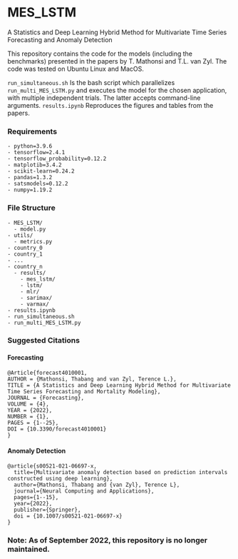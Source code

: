 # MES_LSTM
A Statistics and Deep Learning Hybrid Method for Multivariate Time Series Forecasting and Anomaly Detection

This repository contains the code for the models (including the benchmarks) presented in the papers by T. Mathonsi and T.L. van Zyl. The code was tested on Ubuntu Linux and MacOS.

```run_simultaneous.sh``` Is the bash script which parallelizes ```run_multi_MES_LSTM.py``` and executes the model for the chosen application, with multiple independent trials. The latter accepts command-line arguments. ```results.ipynb``` Reproduces the figures and tables from the papers.

### Requirements
```
- python=3.9.6
- tensorflow=2.4.1
- tensorflow_probability=0.12.2
- matplotib=3.4.2
- scikit-learn=0.24.2
- pandas=1.3.2
- satsmodels=0.12.2
- numpy=1.19.2
```


### File Structure
```
- MES_LSTM/
  - model.py
- utils/
  - metrics.py
- country_0
- country_1
- ...
- country_n
  - results/
    - mes_lstm/
    - lstm/
    - mlr/
    - sarimax/
    - varmax/
- results.ipynb
- run_simultaneous.sh
- run_multi_MES_LSTM.py

```

### Suggested Citations

#### Forecasting
```
@Article{forecast4010001,
AUTHOR = {Mathonsi, Thabang and van Zyl, Terence L.},
TITLE = {A Statistics and Deep Learning Hybrid Method for Multivariate Time Series Forecasting and Mortality Modeling},
JOURNAL = {Forecasting},
VOLUME = {4},
YEAR = {2022},
NUMBER = {1},
PAGES = {1--25},
DOI = {10.3390/forecast4010001}
}

```

#### Anomaly Detection
```
@article{s00521-021-06697-x,
  title={Multivariate anomaly detection based on prediction intervals constructed using deep learning},
  author={Mathonsi, Thabang and {van Zyl}, Terence L},
  journal={Neural Computing and Applications},
  pages={1--15},
  year={2022},
  publisher={Springer},
  doi = {10.1007/s00521-021-06697-x}
}
```

### Note: As of September 2022, this repository is no longer maintained.

